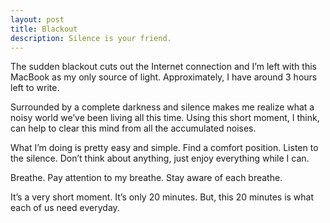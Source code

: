 ```yaml
---
layout: post
title: Blackout
description: Silence is your friend.
---
```

The sudden blackout cuts out the Internet connection and I’m left with this MacBook as my only source of light. Approximately, I have around 3 hours left to write.

Surrounded by a complete darkness and silence makes me realize what a noisy world we’ve been living all this time. Using this short moment, I think, can help to clear this mind from all the accumulated noises.

What I’m doing is pretty easy and simple. Find a comfort position. Listen to the silence. Don’t think about anything, just enjoy everything while I can.

Breathe. Pay attention to my breathe. Stay aware of each breathe.

It’s a very short moment. It’s only 20 minutes. But, this 20 minutes is what each of us need everyday.